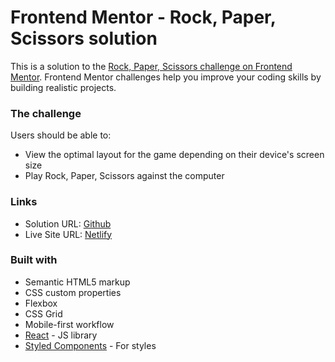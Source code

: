 # Frontend Mentor - Rock, Paper, Scissors solution

This is a solution to the [Rock, Paper, Scissors challenge on Frontend Mentor](https://www.frontendmentor.io/challenges/rock-paper-scissors-game-pTgwgvgH). Frontend Mentor challenges help you improve your coding skills by building realistic projects.

### The challenge

Users should be able to:

-   View the optimal layout for the game depending on their device's screen size
-   Play Rock, Paper, Scissors against the computer

### Links

-   Solution URL: [Github](https://github.com/adram3l3ch/Rock-Paper-Scissors)
-   Live Site URL: [Netlify](https://adramelech-rock-paper-scissors.netlify.app/)

### Built with

-   Semantic HTML5 markup
-   CSS custom properties
-   Flexbox
-   CSS Grid
-   Mobile-first workflow
-   [React](https://reactjs.org/) - JS library
-   [Styled Components](https://styled-components.com/) - For styles
